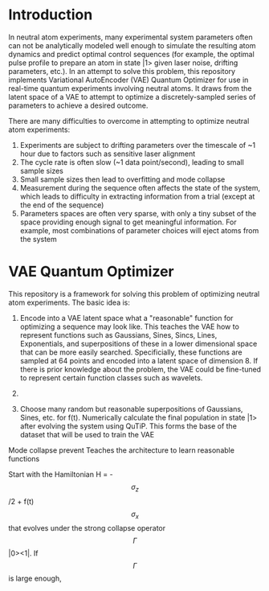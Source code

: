 # Introduction
  In neutral atom experiments, many experimental system parameters often can not be analytically modeled well enough to simulate the resulting atom dynamics and predict optimal control sequences (for example, the optimal pulse profile to prepare an atom in state |1> given laser noise, drifting parameters, etc.). In an attempt to solve this problem, this repository implements Variational AutoEncoder (VAE) Quantum Optimizer for use in real-time quantum experiments involving neutral atoms. It draws from the latent space of a VAE to attempt to optimize a discretely-sampled series of parameters to achieve a desired outcome. 
 
  There are many difficulties to overcome in attempting to optimize neutral atom experiments:
  1. Experiments are subject to drifting parameters over the timescale of ~1 hour due to factors such as sensitive laser alignment
  2. The cycle rate is often slow (~1 data point/second), leading to small sample sizes
  3. Small sample sizes then lead to overfitting and mode collapse
  4. Measurement during the sequence often affects the state of the system, which leads to difficulty in extracting information from a trial (except at the end of the sequence)
  5. Parameters spaces are often very sparse, with only a tiny subset of the space providing enough signal to get meaningful information. For example, most combinations of parameter choices will eject atoms from the system

# VAE Quantum Optimizer 
 This repository is a framework for solving this problem of optimizing neutral atom experiments. The basic idea is:
 1. Encode into a VAE latent space what a "reasonable" function for optimizing a sequence may look like. This teaches the VAE how to represent functions such as Gaussians, Sines, Sincs, Lines, Exponentials, and superpositions of these in a lower dimensional space that can be more easily searched. Specificially, these functions are sampled at 64 points and encoded into a latent space of dimension 8. If there is prior knowledge about the problem, the VAE could be fine-tuned to represent certain function classes such as wavelets. 
 2. 

 2. Choose many random but reasonable superpositions of Gaussians, Sines, etc. for f(t). Numerically calculate the final population in state |1> after evolving the system using QuTiP. This forms the base of the dataset that will be used to train the VAE

 Mode collapse prevent
 Teaches the architecture to learn reasonable functions

 Start with the Hamiltonian H = -$$\sigma _z$$/2 + f(t) $$\sigma _x$$ that evolves under the strong collapse operator $$\Gamma$$ |0><1|. If $$\Gamma$$ is large enough,
